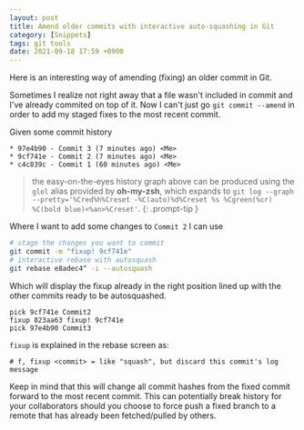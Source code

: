 ```yaml
---
layout: post
title: Amend older commits with interactive auto-squashing in Git
category: [Snippets]
tags: git tools
date: 2021-09-18 17:59 +0900
---
```


Here is an interesting way of amending (fixing) an older commit in Git.

Sometimes I realize not right away that a file wasn't included in commit and I've already commited on top of it.
Now I can't just go `git commit --amend` in order to add my staged fixes to the most recent commit.

Given some commit history

```
* 97e4b90 - Commit 3 (7 minutes ago) <Me>
* 9cf741e - Commit 2 (7 minutes ago) <Me>
* c4c839c - Commit 1 (60 minutes ago) <Me>
```

> the easy-on-the-eyes history graph above can be produced using the `glol` alias provided by **oh-my-zsh**, which expands to
> `git log --graph --pretty='%Cred%h%Creset -%C(auto)%d%Creset %s %Cgreen(%cr) %C(bold blue)<%an>%Creset'`.
{: .prompt-tip }

Where I want to add some changes to `Commit 2` I can use

```sh
# stage the changes you want to commit 
git commit -m "fixup! 9cf741e"
# interactive rebase with autosquash
git rebase e8adec4^ -i --autosquash
```

Which will display the fixup already in the right position lined up with the other commits ready to be autosquashed.

```
pick 9cf741e Commit2
fixup 823aa63 fixup! 9cf741e
pick 97e4b90 Commit3
```

`fixup` is explained in the rebase screen as:

```
# f, fixup <commit> = like "squash", but discard this commit's log message
```

Keep in mind that this will change all commit hashes from the fixed commit forward to the most recent commit.
This can potentially break history for your collaborators should you choose to force push a fixed branch to a remote that has already been fetched/pulled by others.
